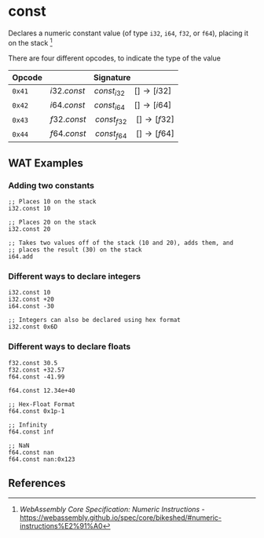 
# const

Declares a numeric constant value (of type `i32`, `i64`, `f32`, or `f64`), placing it on the stack [^§2.4.1]

There are four different opcodes, to indicate the type of the value



| Opcode | Signature |
|--------|-----------|
| `0x41` | $i32.const \quad const_{i32} \quad [ ] \to [ i32 ]$ |
| `0x42` | $i64.const \quad const_{i64} \quad [ ] \to [ i64 ]$ |
| `0x43` | $f32.const \quad const_{f32} \quad [ ] \to [ f32 ]$ |
| `0x44` | $f64.const \quad const_{f64} \quad [ ] \to [ f64 ]$ |



## WAT Examples

### Adding two constants

```wasm
;; Places 10 on the stack
i32.const 10

;; Places 20 on the stack
i32.const 20

;; Takes two values off of the stack (10 and 20), adds them, and
;; places the result (30) on the stack
i64.add
```

### Different ways to declare integers

```wasm
i32.const 10
i32.const +20
i64.const -30

;; Integers can also be declared using hex format
i32.const 0x6D
```

### Different ways to declare floats

```wasm
f32.const 30.5
f32.const +32.57
f64.const -41.99

f64.const 12.34e+40

;; Hex-Float Format
f64.const 0x1p-1

;; Infinity
f64.const inf

;; NaN
f64.const nan
f64.const nan:0x123
```


## References

[^§2.4.1]: _WebAssembly Core Specification: Numeric Instructions_ - <https://webassembly.github.io/spec/core/bikeshed/#numeric-instructions%E2%91%A0>

